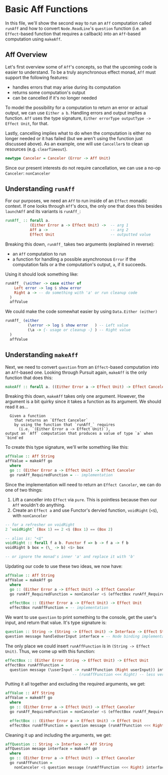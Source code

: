# Basic Aff Functions

In this file, we'll show the second way to run an `Aff` computation called `runAff` and how to convert `Node.ReadLine`'s `question` function (i.e. an `Effect`-based function that requires a callback) into an `Aff`-based computation using `makeAff`.

## Aff Overview

Let's first overview some of `Aff`'s concepts, so that the upcoming code is easier to understand. To be a truly asynchronous effect monad, `Aff` must support the following features:
- handles errors that may arise during its computation
- returns some computation's output
- can be cancelled if it's no longer needed

To model the possibility for a computation to return an error or actual output, we can use `Either a b`. Handling errors and output implies a function. `Aff` uses the type signature, `Either errorType outputType -> Effect Unit`, for that.

Lastly, cancelling implies what to do when the computation is either no longer needed or it has failed (but we aren't using the function just discussed above). As an example, one will use `Canceller`s to clean up resources (e.g. `clearTimeout`).

```haskell
newtype Canceler = Canceler (Error -> Aff Unit)
```

Since our present interests do not require cancellation, we can use a no-op `Canceler`: `nonCanceler`

## Understanding `runAff`

For our purposes, we need an `Aff` to run inside of an `Effect` monadic context. If one looks through `Aff`'s docs, the only one that does this besides `launchAff` and its variants is `runAff_`:
```haskell
runAff_ :: forall a.
           (Either Error a -> Effect Unit) ->  -- arg 1
           Aff a ->                            -- arg 2
           Effect Unit                         -- outputted value
```
Breaking this down, `runAff_` takes two arguments (explained in reverse):
- an `Aff` computation to run
- a function for handling a possible asynchronous `Error` if the computation fails or a the computation's output, `a`, if it succeeds.

Using it should look something like:
```haskell
runAff_ (\either -> case either of
    Left error -> log $ show error
    Right a -> -- do something with 'a' or run cleanup code
  )
  affValue
```
We could make the code somewhat easier by using `Data.Either (either)`
```haskell
runAff_ (either
          (\error -> log $ show error   ) -- Left value
          (\a -> {- usage or cleanup -} ) -- Right value
  )
  affValue
```

## Understanding `makeAff`

Next, we need to convert `question` from an `Effect`-based computation into an `Aff`-based one. Looking through Pursuit again, `makeAff` is the only function that does this:
```haskell
makeAff :: forall a. ((Either Error a -> Effect Unit) -> Effect Canceler) -> Aff a
```

Breaking this down, `makeAff` takes only one argument. However, the argument is a bit quirky since it takes a function as its argument. We should read it as...

```
  Given a function
    that returns an `Effect Canceler`
    by using the function that `runAff_` requires
      (i.e. `(Either Error a -> Effect Unit)`),
output an `Aff` computation that produces a value of type `a` when `bind`ed
```

To create this type signature, we'll write something like this:
```haskell
affValue :: Aff String
affValue = makeAff go
  where
  go :: (Either Error a -> Effect Unit) -> Effect Canceler
  go runAff_RequiredFunction = -- implementation
```
Since the implementation will need to return an `Effect Canceler`, we can do one of two things:
1. Lift a canceller into `Effect` via `pure`. This is pointless because then our `Aff` wouldn't do anything.
2. Create an `Effect a` and use Functor's dervied function, `voidRight` (`<$`), with `nonCanceler`

```haskell
-- for a refresher on voidRight
2 `voidRight` (Box 1) == 2 <$ (Box 1) == (Box 2)

-- alias is: "<$"
voidRight :: forall f a b. Functor f => b -> f a -> f b
voidRight b box = (\_ -> b) <$> box

-- or ignore the monad's inner 'a' and replace it with 'b'
```

Updating our code to use these two ideas, we now have:
```haskell
affValue :: Aff String
affValue = makeAff go
  where
  go :: (Either Error a -> Effect Unit) -> Effect Canceler
  go runAff_RequiredFunction = nonCanceler <$ (effectBox runAff_RequiredFunction)

  effectBox :: (Either Error a -> Effect Unit) -> Effect Unit
  effectBox runAffFunction = -- implementation
```
We want to use `question` to print something to the console, get the user's input, and return that value. It's type signature is:
```haskell
question :: String -> (String -> Effect Unit) -> Interface -> Effect String
question message handleUserInput interface = -- Node binding implementation
```
The only place we could insert `runAffFunction` is in `(String -> Effect Unit)`. Thus, we come up with this function:
```haskell
effectBox :: (Either Error String -> Effect Unit) -> Effect Unit
effectBox runAffFunction =
  question message (\userInput -> runAffFunction (Right userInput)) interface
                              -- (runAffFunction <<< Right) -- less verbose; same thing
```
Putting it all together and excluding the required arguments, we get:
```haskell
affValue :: Aff String
affValue = makeAff go
  where
  go :: (Either Error a -> Effect Unit) -> Effect Canceler
  go runAff_RequiredFunction = nonCanceler <$ (effectBox runAff_RequiredFunction)

  effectBox :: (Either Error a -> Effect Unit) -> Effect Unit
  effectBox runAffFunction = question message (runAffFunction <<< Right) interface
```
Cleaning it up and including the arguments, we get:
```haskell
affQuestion :: String -> Interface -> Aff String
affQuestion mesage interface = makeAff go
  where
  go :: (Either Error a -> Effect Unit) -> Effect Canceler
  go runAffFunction =
    nonCanceler <$ question message (runAffFunction <<< Right) interface
```
